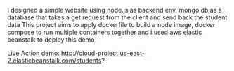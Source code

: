 I designed a simple website using node.js as backend env, mongo db as a database that takes a get request from the client and send back the student data
This project aims to apply dockerfile to build a node image, docker compose to run multiple containers together and i used aws elastic beanstalk to deploy this demo


Live Action demo: http://cloud-project.us-east-2.elasticbeanstalk.com/students?
